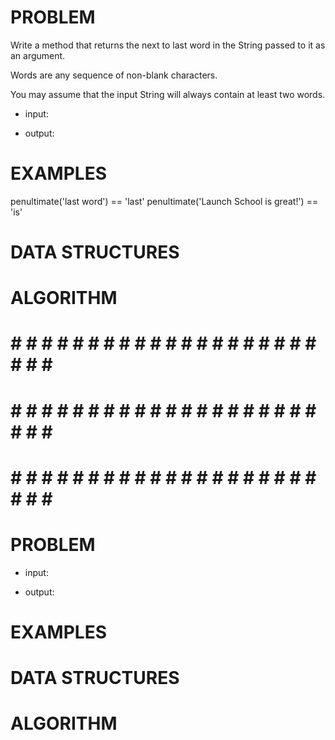 # PROBLEM
Write a method that returns the next to last word in the String passed to it as an argument.

Words are any sequence of non-blank characters.

You may assume that the input String will always contain at least two words.

- input: 

- output:

# EXAMPLES
penultimate('last word') == 'last'
penultimate('Launch School is great!') == 'is'

# DATA STRUCTURES


# ALGORITHM

# # # # # # # # # # # # # # # # # # # # # # # # #
# # # # # # # # # # # # # # # # # # # # # # # # #
# # # # # # # # # # # # # # # # # # # # # # # # #

# PROBLEM


- input: 

- output:

# EXAMPLES


# DATA STRUCTURES


# ALGORITHM
